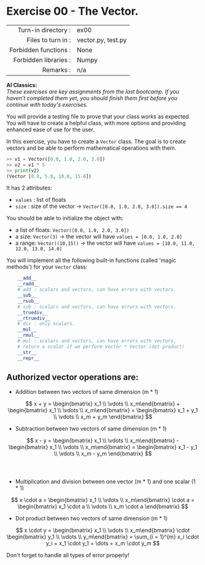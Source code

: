 # Exercise 00 - The Vector.

|                         |                     |
| -----------------------:| ------------------- |
|   Turn-in directory :   |  ex00               |
|   Files to turn in :    |  vector.py, test.py |
|   Forbidden functions : |  None               |
|   Forbidden libraries : |  Numpy              |
|   Remarks :             |  n/a                |

 **AI Classics:**   
*These exercises are key assignments from the last bootcamp. If you haven't completed them yet, you should finish them first before you continue with today's exercises.*

You will provide a testing file to prove that your class works as expected.  
You will have to create a helpful class, with more options and providing enhanced ease of use for the user.

In this exercise, you have to create a `Vector` class. The goal is to create vectors and be able to perform mathematical operations with them.

```py
>> v1 = Vector([0.0, 1.0, 2.0, 3.0])
>> v2 = v1 * 5
>> print(v2)
(Vector [0.0, 5.0, 10.0, 15.0])
```

It has 2 attributes:  
* `values` : list of floats
* `size` : size of the vector -> `Vector([0.0, 1.0, 2.0, 3.0]).size == 4`

You should be able to initialize the object with:
* a list of floats: `Vector([0.0, 1.0, 2.0, 3.0])`  
* a size: `Vector(3)` -> the vector will have `values = [0.0, 1.0, 2.0]`
* a range: `Vector((10,15))` -> the vector will have `values = [10.0, 11.0, 12.0, 13.0, 14.0]`

You will implement all the following built-in functions (called 'magic methods') for your `Vector` class:

```py
    __add__
    __radd__
    # add : scalars and vectors, can have errors with vectors.
    __sub__
    __rsub__
    # sub : scalars and vectors, can have errors with vectors.
    __truediv__
    __rtruediv__
    # div : only scalars.
    __mul__
    __rmul__
    # mul : scalars and vectors, can have errors with vectors, 
    # return a scalar if we perform Vector * Vector (dot product)
    __str__
    __repr__
```

## Authorized vector operations are:  

- Addition between two vectors of same dimension (m * 1)

$$
x + y = 
\begin{bmatrix} x_1 \\ \vdots \\ x_m\end{bmatrix} + 
\begin{bmatrix} x_1 \\ \vdots \\ x_m\end{bmatrix} 
= \begin{bmatrix} x_1 + y_1 \\ \vdots \\ x_m + y_m \end{bmatrix}
$$  

- Subtraction between two vectors of same dimension (m * 1)

$$
x - y = 
\begin{bmatrix} x_1 \\ \vdots \\ x_m\end{bmatrix} - 
\begin{bmatrix} x_1 \\ \vdots \\ x_m\end{bmatrix} 
= \begin{bmatrix} x_1 - y_1 \\ \vdots \\ x_m - y_m \end{bmatrix}
$$  
​
- Multiplication and division between one vector (m * 1) and one scalar (1 * 1)

$$
x \cdot a = \begin{bmatrix} x_1 \\ \vdots \\ x_m\end{bmatrix} 
\cdot a = 
\begin{bmatrix} x_1 \cdot a \\ \vdots \\ x_m \cdot a \end{bmatrix}
$$  

- Dot product between two vectors of same dimension (m * 1)  

$$
x \cdot y = \begin{bmatrix} x_1 \\ \vdots \\ x_m\end{bmatrix} 
\cdot 
\begin{bmatrix} y_1 \\ \vdots \\ y_m\end{bmatrix} = 
\sum_{i = 1}^{m} x_i \cdot y_i =  x_1 \cdot y_1 + \dots + x_m \cdot y_m 
$$  

Don't forget to handle all types of error properly!
